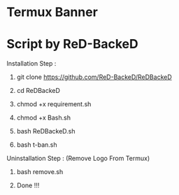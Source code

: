 # Termux Banner
# Script by ReD-BackeD

Installation Step :

1) git clone https://github.com/ReD-BackeD/ReDBackeD


2) cd ReDBackeD


3) chmod +x requirement.sh


4) chmod +x Bash.sh


5) bash ReDBackeD.sh


6) bash t-ban.sh



Uninstallation Step : (Remove Logo From Termux)

1) bash remove.sh

2) Done !!!
